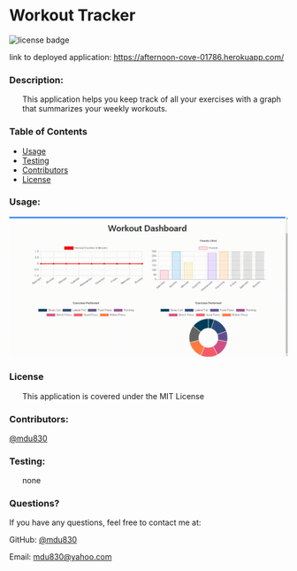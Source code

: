
# Workout Tracker

![license badge](https://img.shields.io/github/license/mdu830/workout-tracker?color=green)

link to deployed application: https://afternoon-cove-01786.herokuapp.com/

### Description: 

<ul>
    This application helps you keep track of all your exercises with a graph that summarizes your weekly workouts.  
</ul>

### Table of Contents
* [Usage](#usage)
* [Testing](#testing)
* [Contributors](#contributors)
* [License](#license)

### Usage:

![demo1](public/assets/images/example.gif)

### License
<ul>
    This application is covered under the MIT License
</ul>

### Contributors:

[@mdu830](https://api.github.com/users/mdu830)

### Testing:
<ul>
    none
</ul>

### Questions?

If you have any questions, feel free to contact me at:

GitHub: [@mdu830](https://api.github.com/users/mdu830)

Email: mdu830@yahoo.com
